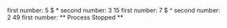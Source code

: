 first number: 
5
$
*
second number: 
3
15
first number: 
7
$
^
second number: 
2
49
first number: ** Process Stopped **
